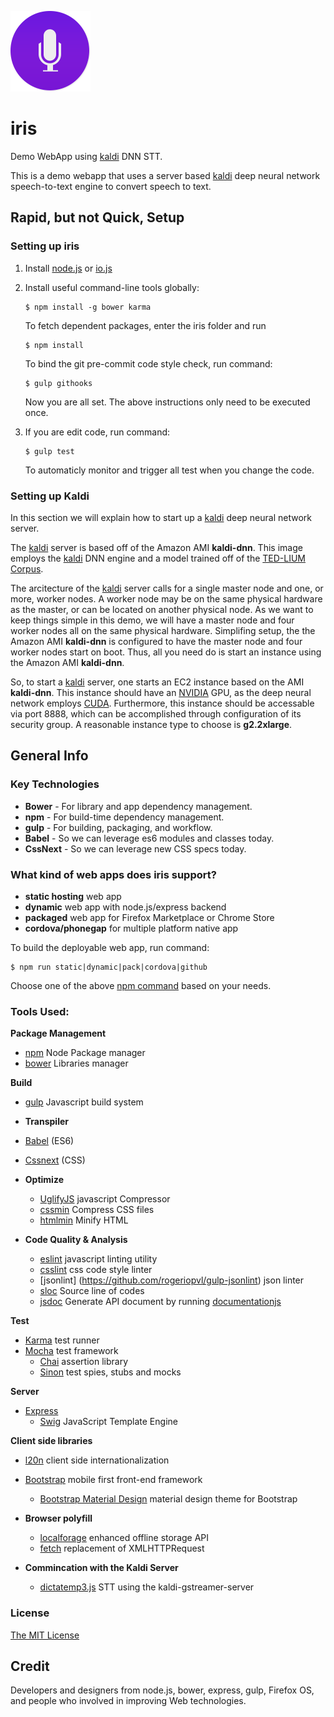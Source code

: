 ![project logo](https://github.com/kdavis-mozilla/iris/blob/master/public/style/icons/icon128.png)

# iris

Demo WebApp using [kaldi](http://kaldi-asr.org/) DNN STT.

This is a demo webapp that uses a server based [kaldi](http://kaldi-asr.org/) deep neural network speech-to-text engine to convert speech to text.

## Rapid, but not Quick, Setup

### Setting up iris

1. Install [node.js](http://www.nodejs.org) or [io.js](https://iojs.org/en/index.html)
2. Install useful command-line tools globally:

    ```
    $ npm install -g bower karma
    ```
    
   To fetch dependent packages, enter the iris folder and run
   
    ```
    $ npm install
    ```
    
   To bind the git pre-commit code style check, run command:
   
    ```
    $ gulp githooks
    ```
    
   Now you are all set. The above instructions only need to be executed once.
   
3. If you are edit code, run command:

    ```
    $ gulp test
    ```
    
   To automaticly monitor and trigger all test when you change the code.

### Setting up Kaldi

In this section we will explain how to start up a [kaldi](http://kaldi-asr.org/) deep neural network server.

The [kaldi](http://kaldi-asr.org/) server is based off of the Amazon AMI __kaldi-dnn__. This image employs the [kaldi](http://kaldi-asr.org/) DNN engine and a model trained off of the [TED-LIUM Corpus](http://www-lium.univ-lemans.fr/en/content/ted-lium-corpus).

The arcitecture of the [kaldi](http://kaldi-asr.org/) server calls for a single master node and one, or more, worker nodes. A worker node may be on the same physical hardware as the master, or can be located on another physical node. As we want to keep things simple in this demo, we will have a master node and four worker nodes all on the same physical hardware. Simplifing setup, the the Amazon AMI __kaldi-dnn__ is configured to have the master node and four worker nodes start on boot. Thus, all you need do is start an instance using the Amazon AMI __kaldi-dnn__.

So, to start a [kaldi](http://kaldi-asr.org/) server, one starts an EC2 instance based on the AMI __kaldi-dnn__. This instance should have an [NVIDIA](www.nvidia.com) GPU, as the deep neural network employs [CUDA](http://www.nvidia.com/object/cuda_home_new.html). Furthermore, this instance should be accessable via port 8888, which can be accomplished through configuration of its security group. A reasonable instance type to choose is __g2.2xlarge__.

## General Info

### Key Technologies

* **Bower** - For library and app dependency management.
* **npm** - For build-time dependency management.
* **gulp** - For building, packaging, and workflow.
* **Babel** - So we can leverage es6 modules and classes today.
* **CssNext** - So we can leverage new CSS specs today.

### What kind of web apps does iris support?

* **static hosting** web app
* **dynamic** web app with node.js/express backend
* **packaged** web app for Firefox Marketplace or Chrome Store
* **cordova/phonegap** for multiple platform native app

To build the deployable web app, run command:

  ```
  $ npm run static|dynamic|pack|cordova|github
  ```

   Choose one of the above [npm command](https://github.com/kdavis-mozilla/iris/blob/master/package.json) based on your needs.

### Tools Used:

__Package Management__
- [npm](https://www.npmjs.com/) Node Package manager
- [bower](http://bower.io/) Libraries manager

__Build__
- [gulp](http://gulpjs.com/) Javascript build system

-  __Transpiler__
  - [Babel](https://babeljs.io) (ES6)
  - [Cssnext](http://cssnext.io/) (CSS)

- __Optimize__
  - [UglifyJS](https://github.com/mishoo/UglifyJS) javascript Compressor
  - [cssmin](https://github.com/murphydanger/gulp-minify-css) Compress CSS files
  - [htmlmin](https://github.com/murphydanger/gulp-minify-html)  Minify HTML

- __Code Quality & Analysis__
  - [eslint](http://eshint.org/) javascript linting utility
  - [csslint](https://github.com/CSSLint/csslint) css code style linter
  - [jsonlint] (https://github.com/rogeriopvl/gulp-jsonlint) json linter
  - [sloc](https://github.com/oddjobsman/gulp-sloc) Source line of codes
  - [jsdoc](http://usejsdoc.org/) Generate API document by running [documentationjs](http://documentation.js.org/)

__Test__
- [Karma](http://karma-runner.github.io) test runner
- [Mocha](http://mochajs.org/) test framework
  - [Chai](http://chaijs.com/) assertion library
  - [Sinon](http://sinonjs.org/) test spies, stubs and mocks

__Server__
- [Express](http://expressjs.com/)
  - [Swig](http://paularmstrong.github.io/swig/) JavaScript Template Engine

__Client side libraries__
- [l20n](http://l20n.org/) client side internationalization
- [Bootstrap](http://getbootstrap.com) mobile first front-end framework
  - [Bootstrap Material Design](https://github.com/FezVrasta/bootstrap-material-design) material design theme for Bootstrap

- __Browser polyfill__
  - [localforage](https://github.com/mozilla/localForage) enhanced offline storage API
  - [fetch](https://github.com/github/fetch) replacement of XMLHTTPRequest

- __Commincation with the Kaldi Server__
  - [dictatemp3.js](https://github.com/kdavis-mozilla/dictatemp3.js) STT using the kaldi-gstreamer-server

### License

[The MIT License](http://opensource.org/licenses/MIT)

## Credit

Developers and designers from node.js, bower, express, gulp, Firefox OS, and people who involved in improving Web technologies.
